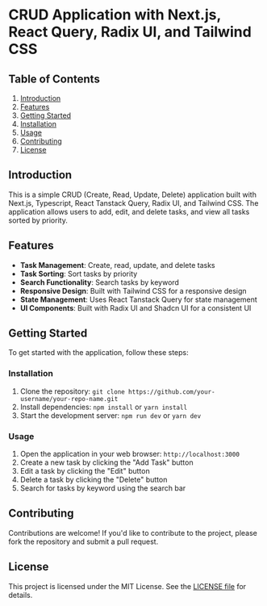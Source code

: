 # **CRUD Application with Next.js, React Query, Radix UI, and Tailwind CSS**

## **Table of Contents**

1. [Introduction](#introduction)
2. [Features](#features)
3. [Getting Started](#getting-started)
4. [Installation](#installation)
5. [Usage](#usage)
6. [Contributing](#contributing)
7. [License](#license)

## **Introduction**

This is a simple CRUD (Create, Read, Update, Delete) application built with Next.js, Typescript, React Tanstack Query, Radix UI, and Tailwind CSS. The application allows users to add, edit, and delete tasks, and view all tasks sorted by priority.

## **Features**

- **Task Management**: Create, read, update, and delete tasks
- **Task Sorting**: Sort tasks by priority
- **Search Functionality**: Search tasks by keyword
- **Responsive Design**: Built with Tailwind CSS for a responsive design
- **State Management**: Uses React Tanstack Query for state management
- **UI Components**: Built with Radix UI and Shadcn UI for a consistent UI

## **Getting Started**

To get started with the application, follow these steps:

### Installation

1. Clone the repository: `git clone https://github.com/your-username/your-repo-name.git`
2. Install dependencies: `npm install` or `yarn install`
3. Start the development server: `npm run dev` or `yarn dev`

### Usage

1. Open the application in your web browser: `http://localhost:3000`
2. Create a new task by clicking the "Add Task" button
3. Edit a task by clicking the "Edit" button
4. Delete a task by clicking the "Delete" button
5. Search for tasks by keyword using the search bar

## **Contributing**

Contributions are welcome! If you'd like to contribute to the project, please fork the repository and submit a pull request.

## **License**

This project is licensed under the MIT License. See the [LICENSE file](LICENSE) for details.
